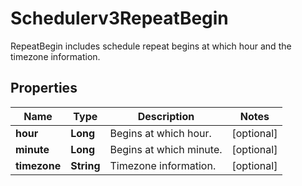 

# Schedulerv3RepeatBegin

RepeatBegin includes schedule repeat begins at which hour and the timezone information.

## Properties

| Name | Type | Description | Notes |
|------------ | ------------- | ------------- | -------------|
|**hour** | **Long** | Begins at which hour. |  [optional] |
|**minute** | **Long** | Begins at which minute. |  [optional] |
|**timezone** | **String** | Timezone information. |  [optional] |




